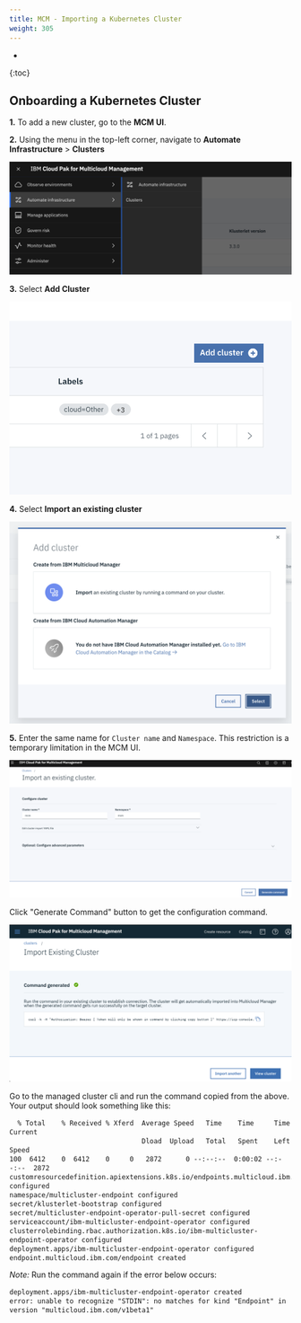 ```yaml
---
title: MCM - Importing a Kubernetes Cluster
weight: 305
---
```

- 
{:toc}

## Onboarding a Kubernetes Cluster

**1.** To add a new cluster, go to the **MCM UI**.

**2.** Using the menu in the top-left corner, navigate to **Automate Infrastructure** > **Clusters** 

![Graphic](/assets/img/cp4mcm/cluster_onboarding_1.png)

**3.** Select **Add Cluster**

![Graphic](/assets/img/cp4mcm/cluster_onboarding_2.png)

**4.** Select **Import an existing cluster**

![Graphic](/assets/img/cp4mcm/cluster_onboarding_4.png)

**5.** Enter the same name for `Cluster name` and `Namespace`. This restriction is a temporary limitation in the MCM UI.

![Graphic](/assets/img/cp4mcm/cluster_onboarding_5.png)

Click "Generate Command" button to get the configuration command.

![Graphic](/assets/img/cp4mcm/mcm_klusterlet_import_command.png)

Go to the managed cluster cli and run the command copied from the above. Your output should look something like this:

```
  % Total    % Received % Xferd  Average Speed   Time    Time     Time  Current
                                 Dload  Upload   Total   Spent    Left  Speed
100  6412    0  6412    0     0   2872      0 --:--:--  0:00:02 --:--:--  2872
customresourcedefinition.apiextensions.k8s.io/endpoints.multicloud.ibm.com configured
namespace/multicluster-endpoint configured
secret/klusterlet-bootstrap configured
secret/multicluster-endpoint-operator-pull-secret configured
serviceaccount/ibm-multicluster-endpoint-operator configured
clusterrolebinding.rbac.authorization.k8s.io/ibm-multicluster-endpoint-operator configured
deployment.apps/ibm-multicluster-endpoint-operator configured
endpoint.multicloud.ibm.com/endpoint created

```

*Note:* Run the command again if the error below occurs:

```
deployment.apps/ibm-multicluster-endpoint-operator created
error: unable to recognize "STDIN": no matches for kind "Endpoint" in version "multicloud.ibm.com/v1beta1"
```

